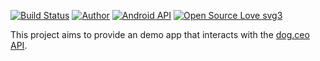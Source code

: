 [![Build Status](https://travis-ci.org/code-schreiber/MyDog.svg?branch=master)](https://travis-ci.org/code-schreiber/MyDog)
[![Author](https://img.shields.io/badge/Author-code--schreiber-1A237E.svg)](https://github.com/code-schreiber)
[![Android API](https://img.shields.io/badge/Android_API-21%2B-A4C639.svg)](https://github.com/code-schreiber/MyDog/blob/master/buildSrc/src/main/java/Dependencies.kt)
[![Open Source Love svg3](https://badges.frapsoft.com/os/v3/open-source.svg?v=103)](https://github.com/ellerbrock/open-source-badges/)  

This project aims to provide an demo app that interacts with the [dog.ceo API](https://dog.ceo/dog-api/).
